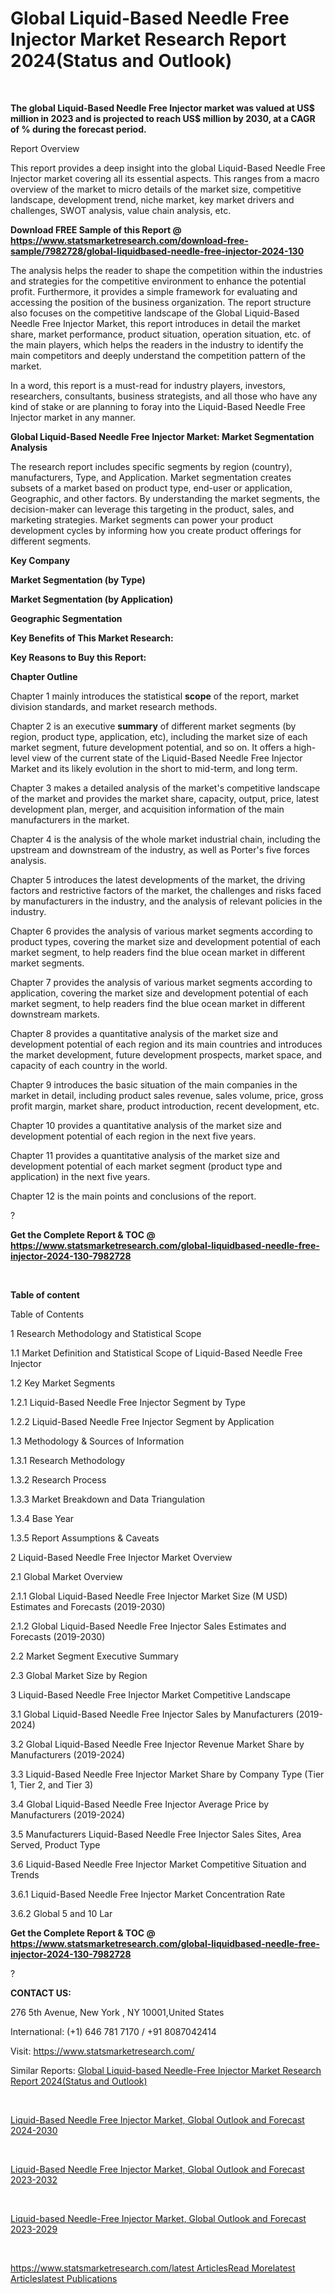 <h1>Global Liquid-Based Needle Free Injector Market Research Report 2024(Status and Outlook)</h1><br/><p><strong>The global Liquid-Based Needle Free Injector market was valued at US$ million in 2023 and is projected to reach US$ million by 2030, at a <strong>CAGR</strong> of % during the forecast period.</strong></p>
 
 
 
 <p>Report Overview</p>
 
 
 
 <p>This report provides a deep insight into the global Liquid-Based Needle Free Injector market covering all its essential aspects. This ranges from a macro overview of the market to micro details of the market size, competitive landscape, development trend, niche market, key market drivers and challenges, SWOT analysis, value chain analysis, etc.</p>
 
 
 
 <p><strong>Download FREE Sample of this Report @ <a href="https://www.statsmarketresearch.com/download-free-sample/7982728/global-liquidbased-needle-free-injector-2024-130">https://www.statsmarketresearch.com/download-free-sample/7982728/global-liquidbased-needle-free-injector-2024-130</a></strong></p>
 
 
 
 <p>The analysis helps the reader to shape the competition within the industries and strategies for the competitive environment to enhance the potential profit. Furthermore, it provides a simple framework for evaluating and accessing the position of the business organization. The report structure also focuses on the competitive landscape of the Global Liquid-Based Needle Free Injector Market, this report introduces in detail the market share, market performance, product situation, operation situation, etc. of the main players, which helps the readers in the industry to identify the main competitors and deeply understand the competition pattern of the market.</p>
 
 
 
 <p>In a word, this report is a must-read for industry players, investors, researchers, consultants, business strategists, and all those who have any kind of stake or are planning to foray into the Liquid-Based Needle Free Injector market in any manner.</p>
 
 
 
 <p><strong>Global Liquid-Based Needle Free Injector Market: Market Segmentation Analysis</strong></p>
 
 
 
 <p>The research report includes specific segments by region (country), manufacturers, Type, and Application. Market segmentation creates subsets of a market based on product type, end-user or application, Geographic, and other factors. By understanding the market segments, the decision-maker can leverage this targeting in the product, sales, and marketing strategies. Market segments can power your product development cycles by informing how you create product offerings for different segments.</p>
 
 
 
 <p><strong>Key Company</strong></p>
 
 
 
 <p><strong>Market Segmentation (by Type)</strong></p>
 
 
 
 <p><strong>Market Segmentation (<strong>by Application</strong>)</strong></p>
 
 
 
 <p><strong>Geographic Segmentation</strong></p>
 
 
 
 <p><strong>Key Benefits of This Market Research:</strong></p>
 
 
 
 <p><strong>Key <strong>Reasons to Buy</strong> this Report:</strong></p>
 
 
 
 <p><strong>Chapter Outline</strong></p>
 
 
 
 <p>Chapter 1 mainly introduces the statistical <strong>scope</strong> of the report, market division standards, and market research methods.</p>
 
 
 
 <p>Chapter 2 is an executive <strong>summary</strong> of different market segments (by region, product type, application, etc), including the market size of each market segment, future development potential, and so on. It offers a high-level view of the current state of the Liquid-Based Needle Free Injector Market and its likely evolution in the short to mid-term, and long term.</p>
 
 
 
 <p>Chapter 3 makes a detailed analysis of the market&#39;s competitive landscape of the market and provides the market share, capacity, output, price, latest development plan, merger, and acquisition information of the main manufacturers in the market.</p>
 
 
 
 <p>Chapter 4 is the analysis of the whole market industrial chain, including the upstream and downstream of the industry, as well as Porter&#39;s five forces analysis.</p>
 
 
 
 <p>Chapter 5 introduces the latest developments of the market, the driving factors and restrictive factors of the market, the challenges and risks faced by manufacturers in the industry, and the analysis of relevant policies in the industry.</p>
 
 
 
 <p>Chapter 6 provides the analysis of various market segments according to product types, covering the market size and development potential of each market segment, to help readers find the blue ocean market in different market segments.</p>
 
 
 
 <p>Chapter 7 provides the analysis of various market segments according to application, covering the market size and development potential of each market segment, to help readers find the blue ocean market in different downstream markets.</p>
 
 
 
 <p>Chapter 8 provides a quantitative analysis of the market size and development potential of each region and its main countries and introduces the market development, future development prospects, market space, and capacity of each country in the world.</p>
 
 
 
 <p>Chapter 9 introduces the basic situation of the main companies in the market in detail, including product sales revenue, sales volume, price, gross profit margin, market share, product introduction, recent development, etc.</p>
 
 
 
 <p>Chapter 10 provides a quantitative analysis of the market size and development potential of each region in the next five years.</p>
 
 
 
 <p>Chapter 11 provides a quantitative analysis of the market size and development potential of each market segment (product type and application) in the next five years.</p>
 
 
 
 <p>Chapter 12 is the main points and conclusions of the report.</p>
 
 
 
 <p>? </p>
 
 
 
 <div><b>Get the Complete Report & TOC @ <a href="https://www.statsmarketresearch.com/global-liquidbased-needle-free-injector-2024-130-7982728">https://www.statsmarketresearch.com/global-liquidbased-needle-free-injector-2024-130-7982728</a></b></div>
 
 
 
 <p><br />
 
 <b>Table of content</b></p>
 
 
 
 <p>Table of Contents<br />
 
 1 Research Methodology and Statistical Scope<br />
 
 1.1 Market Definition and Statistical Scope of Liquid-Based Needle Free Injector<br />
 
 1.2 Key Market Segments<br />
 
 1.2.1 Liquid-Based Needle Free Injector Segment by Type<br />
 
 1.2.2 Liquid-Based Needle Free Injector Segment by Application<br />
 
 1.3 Methodology & Sources of Information<br />
 
 1.3.1 Research Methodology<br />
 
 1.3.2 Research Process<br />
 
 1.3.3 Market Breakdown and Data Triangulation<br />
 
 1.3.4 Base Year<br />
 
 1.3.5 Report Assumptions & Caveats<br />
 
 2 Liquid-Based Needle Free Injector Market Overview<br />
 
 2.1 Global Market Overview<br />
 
 2.1.1 Global Liquid-Based Needle Free Injector Market Size (M USD) Estimates and Forecasts (2019-2030)<br />
 
 2.1.2 Global Liquid-Based Needle Free Injector Sales Estimates and Forecasts (2019-2030)<br />
 
 2.2 Market Segment Executive Summary<br />
 
 2.3 Global Market Size by Region<br />
 
 3 Liquid-Based Needle Free Injector Market Competitive Landscape<br />
 
 3.1 Global Liquid-Based Needle Free Injector Sales by Manufacturers (2019-2024)<br />
 
 3.2 Global Liquid-Based Needle Free Injector Revenue Market Share by Manufacturers (2019-2024)<br />
 
 3.3 Liquid-Based Needle Free Injector Market Share by Company Type (Tier 1, Tier 2, and Tier 3)<br />
 
 3.4 Global Liquid-Based Needle Free Injector Average Price by Manufacturers (2019-2024)<br />
 
 3.5 Manufacturers Liquid-Based Needle Free Injector Sales Sites, Area Served, Product Type<br />
 
 3.6 Liquid-Based Needle Free Injector Market Competitive Situation and Trends<br />
 
 3.6.1 Liquid-Based Needle Free Injector Market Concentration Rate<br />
 
 3.6.2 Global 5 and 10 Lar</p>
 
 
 
 <div><b>Get the Complete Report & TOC @ <a href="https://www.statsmarketresearch.com/global-liquidbased-needle-free-injector-2024-130-7982728">https://www.statsmarketresearch.com/global-liquidbased-needle-free-injector-2024-130-7982728</a></b></div>
 
 
 
 <p>? </p>
 
 
 
 <p><b>CONTACT US:</b><br />
 
 276 5th Avenue, New York , NY 10001,United States<br />
 
 International: (+1) 646 781 7170 / +91 8087042414<br />
 
 Visit: <a href="https://www.statsmarketresearch.com/">https://www.statsmarketresearch.com/</a><br />
 
 Similar Reports: <a href="https://www.statsmarketresearch.com/global-liquidbased-needle-free-injector-2024-130-7982728">Global Liquid-based Needle-Free Injector Market Research Report 2024(Status and Outlook)</a><br />
 
 <br />
 
 <a href="https://www.statsmarketresearch.com/global-liquidbased-needle-free-injector-2024-130-7982728">Liquid-Based Needle Free Injector Market, Global Outlook and Forecast 2024-2030</a><br />
 
 <br />
 
 <a href="https://www.statsmarketresearch.com/global-liquidbased-needle-free-injector-2024-130-7982728">Liquid-Based Needle Free Injector Market, Global Outlook and Forecast 2023-2032</a><br />
 
 <br />
 
 <a href="https://www.statsmarketresearch.com/global-liquidbased-needle-free-injector-2024-130-7982728">Liquid-based Needle-Free Injector Market, Global Outlook and Forecast 2023-2029</a><br />
 
 <br />
 
 <a href="https://gyeongbokgung.com">https://www.statsmarketresearch.com/</a><a href="https://hallyeomaritime.com">latest Articles</a><a href="https://jingwansa.com">Read More</a><a href="https://nguoiviet.jp/">latest Articles</a><a href="https://www.intelmarketresearch.com/">latest Publications</a></p>